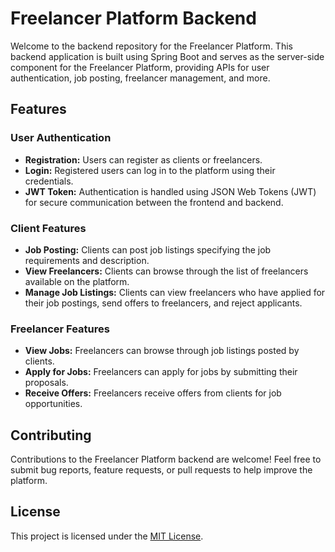 # Freelancer Platform Backend

Welcome to the backend repository for the Freelancer Platform. This backend application is built using Spring Boot and serves as the server-side component for the Freelancer Platform, providing APIs for user authentication, job posting, freelancer management, and more.


## Features

### User Authentication

- **Registration:** Users can register as clients or freelancers.
- **Login:** Registered users can log in to the platform using their credentials.
- **JWT Token:** Authentication is handled using JSON Web Tokens (JWT) for secure communication between the frontend and backend.

### Client Features

- **Job Posting:** Clients can post job listings specifying the job requirements and description.
- **View Freelancers:** Clients can browse through the list of freelancers available on the platform.
- **Manage Job Listings:** Clients can view freelancers who have applied for their job postings, send offers to freelancers, and reject applicants.

### Freelancer Features

- **View Jobs:** Freelancers can browse through job listings posted by clients.
- **Apply for Jobs:** Freelancers can apply for jobs by submitting their proposals.
- **Receive Offers:** Freelancers receive offers from clients for job opportunities.

## Contributing

Contributions to the Freelancer Platform backend are welcome! Feel free to submit bug reports, feature requests, or pull requests to help improve the platform.

## License

This project is licensed under the [MIT License](LICENSE).

